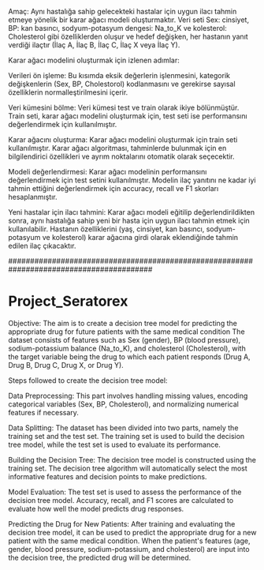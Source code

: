 Amaç: Aynı hastalığa sahip gelecekteki hastalar için uygun ilacı tahmin etmeye yönelik bir karar ağacı modeli oluşturmaktır. Veri seti Sex: cinsiyet, BP: kan basıncı, sodyum-potasyum dengesi: Na_to_K ve kolesterol: Cholesterol gibi özelliklerden oluşur ve hedef değişken, her hastanın yanıt verdiği ilaçtır (İlaç A, İlaç B, İlaç C, İlaç X veya İlaç Y). 

Karar ağacı modelini oluşturmak için izlenen adımlar: 

Verileri ön işleme: Bu kısımda eksik değerlerin işlenmesini, kategorik değişkenlerin (Sex, BP, Cholestorol) kodlanmasını ve gerekirse sayısal özelliklerin normalleştirilmesini içerir. 

Veri kümesini bölme: Veri kümesi test ve train olarak ikiye bölünmüştür. Train seti, karar ağacı modelini oluşturmak için, test seti ise performansını değerlendirmek için kullanılmıştır. 

Karar ağacını oluşturma: Karar ağacı modelini oluşturmak için train seti kullanılmıştır. Karar ağacı algoritması, tahminlerde bulunmak için en bilgilendirici özellikleri ve ayrım noktalarını otomatik olarak seçecektir. 

Modeli değerlendirmesi: Karar ağacı modelinin performansını değerlendirmek için test setini kullanılmıştır. Modelin ilaç yanıtını ne kadar iyi tahmin ettiğini değerlendirmek için accuracy, recall ve F1 skorları hesaplanmıştır. 

Yeni hastalar için ilacı tahmini: Karar ağacı modeli eğitilip değerlendirildikten sonra, aynı hastalığa sahip yeni bir hasta için uygun ilacı tahmin etmek için kullanılabilir. Hastanın özelliklerini (yaş, cinsiyet, kan basıncı, sodyum-potasyum ve kolesterol) karar ağacına girdi olarak eklendiğinde tahmin edilen ilaç çıkacaktır. 

#########################################################################################

# Project_Seratorex
Objective: The aim is to create a decision tree model for predicting the appropriate drug for future patients with the same medical condition
The dataset consists of features such as Sex (gender), BP (blood pressure), sodium-potassium balance (Na_to_K), and cholesterol (Cholesterol), with the target variable being the drug to which each patient responds (Drug A, Drug B, Drug C, Drug X, or Drug Y).

Steps followed to create the decision tree model:

Data Preprocessing: This part involves handling missing values, encoding categorical variables (Sex, BP, Cholesterol), and normalizing numerical features if necessary.

Data Splitting: The dataset has been divided into two parts, namely the training set and the test set. The training set is used to build the decision tree model, while the test set is used to evaluate its performance.

Building the Decision Tree: The decision tree model is constructed using the training set. The decision tree algorithm will automatically select the most informative features and decision points to make predictions.

Model Evaluation: The test set is used to assess the performance of the decision tree model. Accuracy, recall, and F1 scores are calculated to evaluate how well the model predicts drug responses.

Predicting the Drug for New Patients: After training and evaluating the decision tree model, it can be used to predict the appropriate drug for a new patient with the same medical condition. When the patient's features (age, gender, blood pressure, sodium-potassium, and cholesterol) are input into the decision tree, the predicted drug will be determined.
